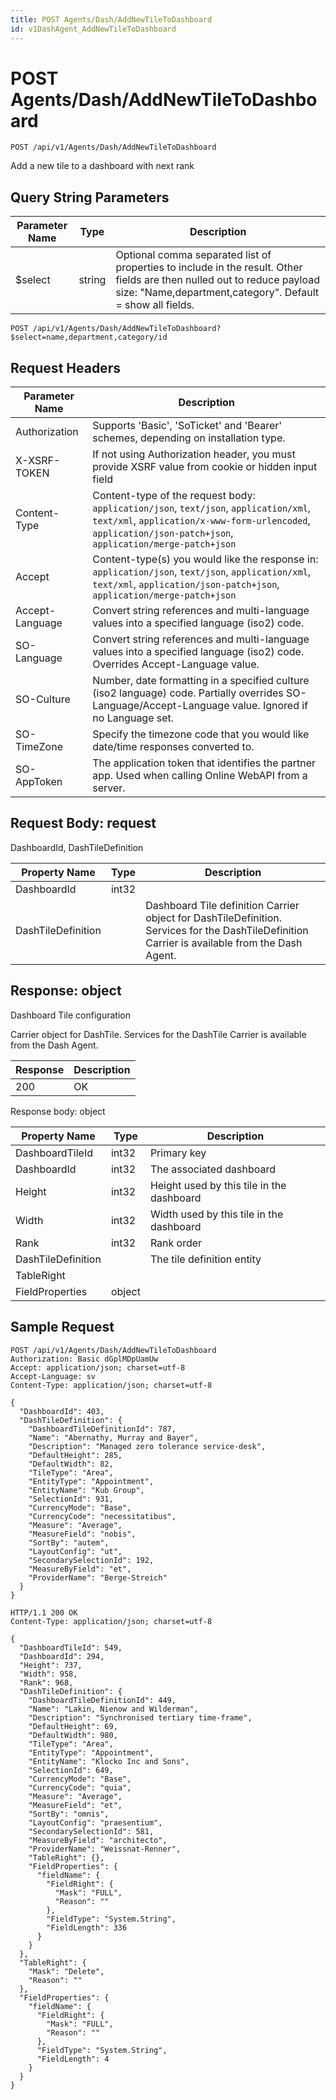```yaml
---
title: POST Agents/Dash/AddNewTileToDashboard
id: v1DashAgent_AddNewTileToDashboard
---
```


# POST Agents/Dash/AddNewTileToDashboard

```http
POST /api/v1/Agents/Dash/AddNewTileToDashboard
```

Add a new tile to a dashboard with next rank







## Query String Parameters

| Parameter Name | Type |  Description |
|----------------|------|--------------|
| $select | string |  Optional comma separated list of properties to include in the result. Other fields are then nulled out to reduce payload size: "Name,department,category". Default = show all fields. |

```http
POST /api/v1/Agents/Dash/AddNewTileToDashboard?$select=name,department,category/id
```


## Request Headers

| Parameter Name | Description |
|----------------|-------------|
| Authorization  | Supports 'Basic', 'SoTicket' and 'Bearer' schemes, depending on installation type. |
| X-XSRF-TOKEN   | If not using Authorization header, you must provide XSRF value from cookie or hidden input field |
| Content-Type | Content-type of the request body: `application/json`, `text/json`, `application/xml`, `text/xml`, `application/x-www-form-urlencoded`, `application/json-patch+json`, `application/merge-patch+json` |
| Accept         | Content-type(s) you would like the response in: `application/json`, `text/json`, `application/xml`, `text/xml`, `application/json-patch+json`, `application/merge-patch+json` |
| Accept-Language | Convert string references and multi-language values into a specified language (iso2) code. |
| SO-Language | Convert string references and multi-language values into a specified language (iso2) code. Overrides Accept-Language value. |
| SO-Culture | Number, date formatting in a specified culture (iso2 language) code. Partially overrides SO-Language/Accept-Language value. Ignored if no Language set. |
| SO-TimeZone | Specify the timezone code that you would like date/time responses converted to. |
| SO-AppToken | The application token that identifies the partner app. Used when calling Online WebAPI from a server. |

## Request Body: request  

DashboardId, DashTileDefinition 

| Property Name | Type |  Description |
|----------------|------|--------------|
| DashboardId | int32 |  |
| DashTileDefinition |  | Dashboard Tile definition <para /> Carrier object for DashTileDefinition. Services for the DashTileDefinition Carrier is available from the <see cref="T:SuperOffice.CRM.Services.IDashAgent">Dash Agent</see>. |


## Response: object

Dashboard Tile configuration



Carrier object for DashTile.
Services for the DashTile Carrier is available from the <see cref="T:SuperOffice.CRM.Services.IDashAgent">Dash Agent</see>.

| Response | Description |
|----------------|-------------|
| 200 | OK |

Response body: object

| Property Name | Type |  Description |
|----------------|------|--------------|
| DashboardTileId | int32 | Primary key |
| DashboardId | int32 | The associated dashboard |
| Height | int32 | Height used by this tile in the dashboard |
| Width | int32 | Width used by this tile in the dashboard |
| Rank | int32 | Rank order |
| DashTileDefinition |  | The tile definition entity |
| TableRight |  |  |
| FieldProperties | object |  |

## Sample Request

```http!
POST /api/v1/Agents/Dash/AddNewTileToDashboard
Authorization: Basic dGplMDpUamUw
Accept: application/json; charset=utf-8
Accept-Language: sv
Content-Type: application/json; charset=utf-8

{
  "DashboardId": 403,
  "DashTileDefinition": {
    "DashboardTileDefinitionId": 787,
    "Name": "Abernathy, Murray and Bayer",
    "Description": "Managed zero tolerance service-desk",
    "DefaultHeight": 285,
    "DefaultWidth": 82,
    "TileType": "Area",
    "EntityType": "Appointment",
    "EntityName": "Kub Group",
    "SelectionId": 931,
    "CurrencyMode": "Base",
    "CurrencyCode": "necessitatibus",
    "Measure": "Average",
    "MeasureField": "nobis",
    "SortBy": "autem",
    "LayoutConfig": "ut",
    "SecondarySelectionId": 192,
    "MeasureByField": "et",
    "ProviderName": "Berge-Streich"
  }
}
```

```http_
HTTP/1.1 200 OK
Content-Type: application/json; charset=utf-8

{
  "DashboardTileId": 549,
  "DashboardId": 294,
  "Height": 737,
  "Width": 958,
  "Rank": 968,
  "DashTileDefinition": {
    "DashboardTileDefinitionId": 449,
    "Name": "Lakin, Nienow and Wilderman",
    "Description": "Synchronised tertiary time-frame",
    "DefaultHeight": 69,
    "DefaultWidth": 980,
    "TileType": "Area",
    "EntityType": "Appointment",
    "EntityName": "Klocko Inc and Sons",
    "SelectionId": 649,
    "CurrencyMode": "Base",
    "CurrencyCode": "quia",
    "Measure": "Average",
    "MeasureField": "et",
    "SortBy": "omnis",
    "LayoutConfig": "praesentium",
    "SecondarySelectionId": 581,
    "MeasureByField": "architecto",
    "ProviderName": "Weissnat-Renner",
    "TableRight": {},
    "FieldProperties": {
      "fieldName": {
        "FieldRight": {
          "Mask": "FULL",
          "Reason": ""
        },
        "FieldType": "System.String",
        "FieldLength": 336
      }
    }
  },
  "TableRight": {
    "Mask": "Delete",
    "Reason": ""
  },
  "FieldProperties": {
    "fieldName": {
      "FieldRight": {
        "Mask": "FULL",
        "Reason": ""
      },
      "FieldType": "System.String",
      "FieldLength": 4
    }
  }
}
```